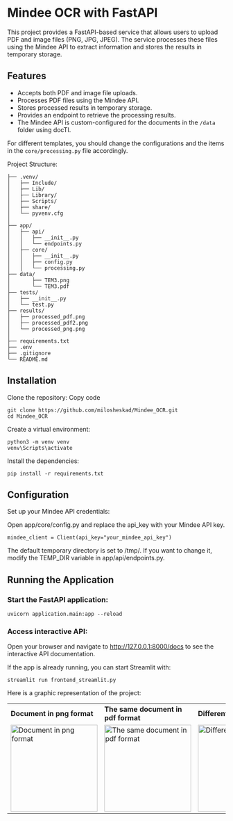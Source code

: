 # Mindee OCR with FastAPI
This project provides a FastAPI-based service that allows users to upload PDF and image files (PNG, JPG, JPEG). The service processes these files using the Mindee API to extract information and stores the results in temporary storage.

## Features
* Accepts both PDF and image file uploads.
* Processes PDF files using the Mindee API.
* Stores processed results in temporary storage.
* Provides an endpoint to retrieve the processing results.
* The Mindee API is custom-configured for the documents in the ```/data``` folder using docTI. 

For different templates, you should change the configurations and the items in the ```core/processing.py``` file accordingly.

Project Structure:

``` 
├── .venv/
│   ├── Include/
│   ├── Lib/
│   ├── Library/
│   ├── Scripts/
│   ├── share/
│   └── pyvenv.cfg
│
├── app/
│   ├── api/
│   │   ├── __init__.py
│   │   └── endpoints.py
│   ├── core/
│   │   ├── __init__.py
│   │   ├── config.py
│   │   └── processing.py
├── data/
│       ├── TEM3.png
│       └── TEM3.pdf
├── tests/
│   ├── __init__.py
│   └── test.py
├── results/
│   ├── processed_pdf.png
│   ├── processed_pdf2.png
│   └── processed_png.png
│
├── requirements.txt
├── .env
├── .gitignore
└── README.md
```

## Installation
Clone the repository:
Copy code
```
git clone https://github.com/milosheskad/Mindee_OCR.git
cd Mindee_OCR
```
Create a virtual environment:
```
python3 -m venv venv
venv\Scripts\activate
```
Install the dependencies:
```
pip install -r requirements.txt
```
## Configuration
Set up your Mindee API credentials:

Open app/core/config.py and replace the api_key with your Mindee API key.
```
mindee_client = Client(api_key="your_mindee_api_key")
```


The default temporary directory is set to /tmp/. If you want to change it, modify the TEMP_DIR variable in app/api/endpoints.py.

## Running the Application

### Start the FastAPI application:

```uvicorn application.main:app --reload```

### Access interactive API:
Open your browser and navigate to http://127.0.0.1:8000/docs to see the interactive API documentation.

If the app is already running, you can start Streamlit with:

```streamlit run frontend_streamlit.py```

Here is a graphic representation of the project:


<table>
  <tr>
    <td><strong>Document in png format</strong></td>
    <td><strong>The same document in pdf format</strong></td>
    <td><strong>Different document</strong></td>
  </tr>
  <tr>
    <td><img src="results/processed_png.png" alt="Document in png format" width="200"/></td>
    <td><img src="results/processed_pdf.png" alt="The same document in pdf format" width="200"/></td>
    <td><img src="results/processed_pdf2.png" alt="Different document" width="200"/></td>
  </tr>
</table>